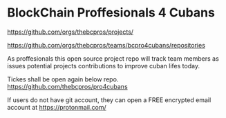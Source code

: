 # BlockChain Proffesionals 4 Cubans

https://github.com/orgs/thebcpros/projects/

https://github.com/orgs/thebcpros/teams/bcpro4cubans/repositories

As proffesionals this open source project repo will track team members as issues potential projects contributions to improve cuban lifes today.

Tickes shall be open again below repo. 
https://github.com/thebcpros/pro4cubans


If users do not have git account, they can open a FREE encrypted email account at https://protonmail.com/ 
